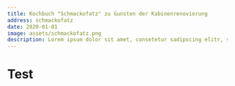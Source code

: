 ```yaml
---
title: Kochbuch "Schmackofatz" zu Gunsten der Kabinenrenovierung
address: schmackofatz
date: 2020-01-01
image: assets/schmackofatz.png
description: Lorem ipsum dolor sit amet, consetetur sadipscing elitr, sed diam nonumy eirmod tempor invidunt ut labore
---
```


# Test
